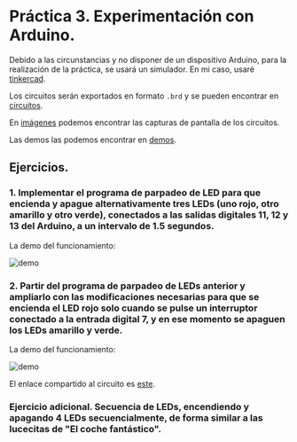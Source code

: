 # Práctica 3.  Experimentación con Arduino.

Debido a las circunstancias y no disponer de un dispositivo Arduino, para la realización de la práctica, se usará un simulador. En mi caso, usaré [tinkercad](https://www.tinkercad.com).

Los circuitos serán exportados en formato `.brd` y se pueden encontrar en [circuitos](https://github.com/sergiovp/PDIH/blob/master/Pr%C3%A1cticas/P3/circuitos/).

En [imágenes](https://github.com/sergiovp/PDIH/tree/master/Pr%C3%A1cticas/P3/im%C3%A1genes) podemos encontrar las capturas de pantalla de los circuitos.

Las demos las podemos encontrar en [demos](https://github.com/sergiovp/PDIH/tree/master/Pr%C3%A1cticas/P3/demos).

## Ejercicios.

### 1. Implementar el programa de parpadeo de LED para que encienda y apague alternativamente tres LEDs (uno rojo, otro amarillo y otro verde), conectados a las salidas digitales 11, 12 y 13 del Arduino, a un intervalo de 1.5 segundos.

La demo del funcionamiento:

![demo](https://github.com/sergiovp/PDIH/blob/master/Pr%C3%A1cticas/P3/demos/ejercicio1.gif)

### 2. Partir del programa de parpadeo de LEDs anterior y ampliarlo con las modificaciones necesarias para que se encienda el LED rojo solo cuando se pulse un interruptor conectado a la entrada digital 7, y en ese momento se apaguen los LEDs amarillo y verde.

La demo del funcionamiento:

![demo](https://github.com/sergiovp/PDIH/blob/master/Pr%C3%A1cticas/P3/demos/ejercicio2.gif)

El enlace compartido al circuito es [este](https://www.tinkercad.com/things/dG7PXya7sA5-ejercicio1/editel?sharecode=0gO6wnT7W62K-Uc-2KIYXJ-aItQUCtgD0k-XctJYt-E).

### Ejercicio adicional. Secuencia de LEDs, encendiendo y apagando 4 LEDs secuencialmente, de forma similar a las lucecitas de "El coche fantástico".
